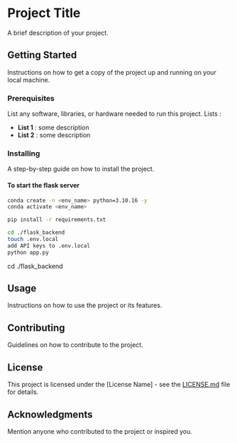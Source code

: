 # Project Title 
A brief description of your project.

## Getting Started
Instructions on how to get a copy of the project up and running on your local machine.

### Prerequisites
List any software, libraries, or hardware needed to run this project.
 Lists : 
 - **List 1** : some description
 - **List 2** : some description


### Installing
A step-by-step guide on how to install the project.

#### To start the flask server
```bash
conda create -n <env_name> python=3.10.16 -y
conda activate <env_name>

pip install -r requirements.txt

cd ./flask_backend
touch .env.local
add API keys to .env.local
python app.py


```
cd ./flask_backend

## Usage
Instructions on how to use the project or its features.

## Contributing
Guidelines on how to contribute to the project.

## License
This project is licensed under the [License Name] - see the [LICENSE.md](LICENSE.md) file for details.

## Acknowledgments
Mention anyone who contributed to the project or inspired you. 
